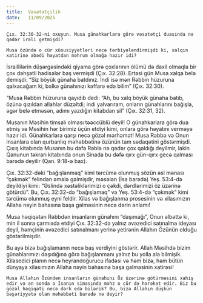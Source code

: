```yaml
---
title:  Vəsatətçilik
date:   11/09/2025
---
```


`Çıx. 32:30-32-ni oxuyun. Musa günahkarlara görə vəsatətçi duasında nə qədər irəli getmişdi?`

`Musa özündə o cür xüsusiyyətləri necə tərbiyələndirmişdi ki, xalqın xatirinə əbədi həyatdan məhrum olmağa hazır idi?`

İsraillilərin düşərgəsindəki qiyama görə çoxlarının ölümü də daxil olmaqla bir çox dəhşətli hadisələr baş vermişdi (Çıx. 32:28). Ertəsi gün Musa xalqa belə demişdi: “Siz böyük günaha batdınız. İndi isə mən Rəbbin hüzuruna qalxacağam ki, bəlkə günahınızı kəffarə edə bilim” (Çıx. 32:30).

“Musa Rəbbin hüzuruna qayıdıb dedi: “Ah, bu xalq böyük günaha batıb, özünə qızıldan allahlar düzəltdi; indi yalvarıram, onların günahlarını bağışla, əgər belə etməsən, adımı yazdığın kitabdan sil” (Çıx. 32:31, 32).

Musanın Məsihin timsalı olması təəccüblü deyil! O günahkarlara görə dua etmiş və Məsihin hər birimiz üçün etdiyi kimi, onlara görə həyatını verməyə hazır idi. Günahkarlara qarşı necə gözəl mərhəmət! Musa Rəbbə və Onun insanlara olan qurbanlıq məhəbbətinə özünün tam sədaqətini göstərmişdi. Çıxış kitabında Musanın bu dəfə Rəblə nə qədər çox qaldığı deyilmir, lakin Qanunun təkrarı kitabında onun Sinada bu dəfə qırx gün-qırx gecə qalması barədə deyilir (Qan. 9:18-ə bax).

Çıx. 32:32-dəki “bağışlanmaq” kimi tərcümə olunmuş sözün əsl mənası “çəkmək” felindən əmələ gəlmişdir, məsələn (İsa barədə) Yeş. 53:4-də deyildiyi kimi: “Əslində xəstəliklərimizi o çəkdi, dərdlərimizi öz üzərinə götürdü”. Bu, Çıx. 32:32-də “bağışlamaq” və Yeş. 53:4-də “çəkmək” kimi tərcümə olunmuş eyni feldir. Xilas və bağışlanma prosesinin və xilasımızın Allaha nəyin bahasına başa gəlməsinin necə dərin anlamı!

Musa həqiqətən Rəbbdən insanların günahını “daşımağı”, Onun əlbəttə ki, min il sonra çarmıxda etdiyi Çıx. 32:32-də yalnız əvəzedici satınalma ideyası deyil, həmçinin əvəzedici satınalmanı yerinə yetirənin Allahın Özünün olduğu göstərilmişdir.

Bu ayə bizə bağışlamanın necə baş verdiyini göstərir. Allah Məsihdə bizim günahlarımızı daşıdığına görə bağışlanmanı yalnız bu yolla ala bilmişik. Xilasedici planın necə heyrandoğurucu ifadəsi və həm bizə, həm bütün dünyaya xilasımızın Allaha nəyin bahasına başa gəlməsinin xatirəsi!

`Musa Allahın Özündən insanların günahını Öz üzərinə götürməsini xahiş edir və ən sonda o İsanın simasında məhz o cür də hərəkət edir. Biz bu gözəl həqiqəti necə dərk edə bilərik? Bu, bizə Allahın düşkün bəşəriyyətə olan məhəbbəti barədə nə deyir?`